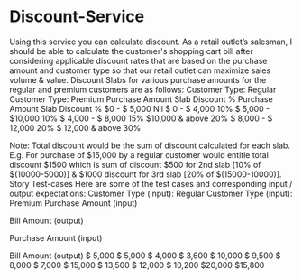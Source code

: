 # Discount-Service
Using this service you can calculate discount.
As a retail outlet’s salesman, I should be able to calculate the customer's shopping cart bill after considering
applicable discount rates that are based on the purchase amount and customer type so that our retail outlet
can maximize sales volume & value.
Discount Slabs for various purchase amounts for the regular and premium customers are as follows:
Customer Type: Regular Customer Type: Premium
Purchase Amount Slab Discount % Purchase Amount Slab Discount %
$0 - $ 5,000 Nil $ 0 - $ 4,000 10%
$ 5,000 - $10,000 10% $ 4,000 - $ 8,000 15%
$10,000 & above 20% $ 8,000 - $ 12,000 20%
$ 12,000 & above 30%

Note:
Total discount would be the sum of discount calculated for each slab.
E.g. For purchase of $15,000 by a regular customer would entitle total discount $1500 which is sum of
discount $500 for 2nd slab [10% of $(10000-5000)] & $1000 discount for 3rd slab [20% of $(15000-10000)].
Story Test-cases
Here are some of the test cases and corresponding input / output expectations:
Customer Type (input): Regular Customer Type (input): Premium
Purchase Amount
(input)

Bill Amount
(output)

Purchase Amount
(input)

Bill Amount
(output)
$ 5,000 $ 5,000 $ 4,000 $ 3,600
$ 10,000 $ 9,500 $ 8,000 $ 7,000
$ 15,000 $ 13,500 $ 12,000 $ 10,200
$20,000 $15,800
